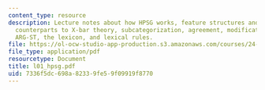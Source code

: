 ```yaml
---
content_type: resource
description: Lecture notes about how HPSG works, feature structures and grammar rules,
  counterparts to X-bar theory, subcategorization, agreement, modification, BT(A)/BT(B),
  ARG-ST, the lexicon, and lexical rules.
file: https://ol-ocw-studio-app-production.s3.amazonaws.com/courses/24-960-syntactic-models-spring-2006/7336f5dc698a82339fe59f09919f8770_l01_hpsg.pdf
file_type: application/pdf
resourcetype: Document
title: l01_hpsg.pdf
uid: 7336f5dc-698a-8233-9fe5-9f09919f8770
---
```

